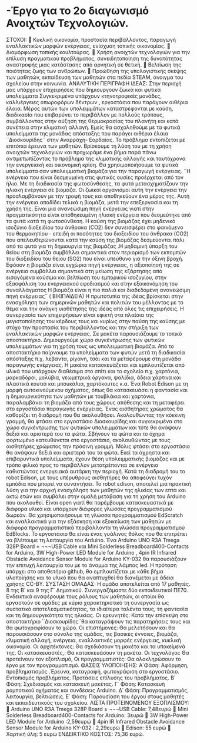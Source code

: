 # -Έργο για το 2ο διαγωνισμό Ανοιχτών Τεχνολογιών.
ΣΤΟΧΟΙ: 
	Κυκλική οικονομία, προστασία περιβάλλοντος, παραγωγή εναλλακτικών μορφών ενέργειας, ενίσχυση τοπικής οικονομίας.
	 Διαμόρφωση τοπικής κουλτούρας.
	Χρήση ανοιχτών τεχνολογιών για την επίλυση πραγματικού προβλήματος, συνειδητοποίηση της δυνατότητας αναστροφής μιας κατάστασης από αρνητική σε θετική.
	 Βελτίωση  της ποιότητας ζωής των ανθρώπων.
	Προώθηση της υπολογιστικής σκέψης των μαθητών, εκπαίδευση των μαθητών στα πεδία STEAM, άνοιγμα του σχολείου στην κοινωνία.
ΑΝΑΛΥΤΙΚΗ ΠΕΡΙΓΡΑΦΗ ΙΔΕΑΣ: Στην περιοχή μας υπάρχουν επιχειρήσεις που δημιουργούν  ζωικά και φυτικά υπολείμματα Συγκεκριμένα υπάρχουν κτηνοτροφικές μονάδες, καλλιέργειες οπωροφόρων δέντρων , εργοστάσια που παράγουν αιθέρια έλαια. Μέρος αυτών των υπολειμμάτων καταστρέφονται με καύση, διαδικασία που επιβαρύνει το περιβάλλον με πολλούς τρόπους, συμβάλλοντας  στην αύξηση της θερμοκρασίας του πλανήτη και κατά συνέπεια στην κλιματική αλλαγή. 
Εμείς θα ασχοληθούμε με  τα φυτικά υπολείμματα της μονάδας απόσταξης που παράγει αιθέρια έλαια ΄΄Διοσκουρίδης΄΄ στην Αναρράχη- Εορδαίας. Το πρόβλημα εντοπίζεται με επιτόπια έρευνα των μαθητών. Βρίσκουμε τη λύση του με τη χρήση ανοιχτών τεχνολογιών και προχωράμε ένα βήμα  παρά πάνω αντιμετωπίζοντας το πρόβλημα της κλιματικής αλλαγής και ταυτόχρονα την ενεργειακή και οικονομική κρίση. Θα χρησιμοποιήσουμε  τα φυτικά υπολείμματα σαν υπολειμματική βιομάζα για την παραγωγή ενέργειας. ΄΄Η ενέργεια που είναι δεσμευμένη στις φυτικές ουσίες προέρχεται από τον ήλιο. Με τη διαδικασία της φωτοσύνθεσης, τα φυτά μετασχηματίζουν την ηλιακή ενέργεια σε βιομάζα. Οι ζωικοί οργανισμοί αυτή την ενέργεια την προσλαμβάνουν με την τροφή τους και αποθηκεύουν ένα μέρος της. Αυτή την ενέργεια αποδίδει τελικά η βιομάζα, μετά την επεξεργασία και τη χρήση της. Είναι μια ανανεώσιμη πηγή ενέργειας γιατί στην πραγματικότητα είναι αποθηκευμένη ηλιακή ενέργεια που δεσμεύτηκε από τα φυτά κατά τη φωτοσύνθεση. Η καύση της βιομάζας έχει μηδενικό ισοζύγιο διοξειδίου του άνθρακα (CO2) δεν συνεισφέρει στο φαινόμενο του θερμοκηπίου - επειδή οι ποσότητες του διοξειδίου του άνθρακα (CO2) που απελευθερώνονται κατά την καύση της βιομάζας δεσμεύονται πάλι από τα φυτά για τη δημιουργία της βιομάζας .Η μηδαμινή ύπαρξη του θείου στη βιομάζα συμβάλλει σημαντικά στον περιορισμό των εκπομπών του διοξειδίου του θείου (SO2) που είναι υπεύθυνο για την όξινη βροχή. Εφόσον η βιομάζα είναι εγχώρια πηγή ενέργειας, η αξιοποίησή της σε ενέργεια συμβάλλει σημαντικά στη μείωση της εξάρτησης από εισαγόμενα καύσιμα και βελτίωση του εμπορικού ισοζυγίου, στην εξασφάλιση του ενεργειακού εφοδιασμού και στην εξοικονόμηση του συναλλάγματος
Η βιομάζα είναι η πιο παλιά και διαδεδομένη ανανεώσιμη πηγή ενέργειας΄΄
 ( ΒΙΚΙΠΑΙΔΕΙΑ)
Η πρωτοτυπία της ιδέας βρίσκεται στην ενασχόληση των σημερινών μαθητών και πολιτών του μέλλοντος με το θέμα και την ανάγκη υιοθέτησης της ιδέας από όλες τις επιχειρήσεις.  Η  συνεργασία  των επιχειρήσεων είναι εφικτή στα πλαίσια της μεγιστοποίησης του κέρδους τους και κυρίως στην παύση της καύσης με στόχο την προστασία του περιβάλλοντος και την στήριξη των εναλλακτικών μορφών ενέργειας.
Σε μακέτα παρουσιάζουμε  το τοπικό αποστακτήριο.  Δημιουργούμε χώρο συγκέντρωσης των  φυτικών υπολειμμάτων για τη χρήση τους ως υπολειμματική βιομάζα. Από το αποστακτήριο παίρνουμε τα υπολείμματα των φυτών μετά τη διαδικασία απόσταξης π.χ. λεβάντα, ρίγανη, τσάι και τα μεταφέρουμε στη μονάδα παραγωγής ενέργειας. Η μακέτα κατασκευάζεται και εμπλουτίζεται από υλικά που υπάρχουν διαθέσιμα στο σπίτι και το σχολείο π.χ. χαρτόνια, μαρκαδόροι, μολύβια, γεωμετρικά όργανα, ψαλίδια, άδεια χάρτινα και πλαστικά κουτιά και μπουκάλια, χαρτόκουτες κ.α.
Ένα  Robot Edison με τη μορφή αυτοκινούμενου οχήματος, όπως θα κατασκευάσει η φαντασία και η δημιουργικότητα  των μαθητών με τουβλάκια και χαρτόνια,  παραλαμβάνει  τη βιομάζα από τους χώρους απόθεσης και τη μεταφέρει στο εργοστάσιο παραγωγής ενέργειας. Ένας αισθητήρας χρώματος θα καθορίζει τη διαδρομή που θα ακολουθήσει. Ακολουθώντας την κόκκινη γραμμή, θα φτάσει στο εργοστάσιο Διοσκουρίδης και συγκεκριμένα στο χώρο συγκέντρωσης των φυτικών υπολειμμάτων και τότε θα ανάψουν δεξιά και αριστερά του τα φώτα. Σβήνουν τα φώτα και το όχημα  φορτωμένο κατευθύνεται στο εργοστάσιο, ακολουθώντας  με τους αισθητήρες χρώματος την  πράσινη γραμμή. Μόλις φτάσει στο εργοστάσιο θα ανάψουν δεξιά και αριστερά του τα φώτα.  Εκεί  τα άχρηστα και επιβαρυντικά υπολείμματα, έχουν θέση υπολειμματικής βιομάζας και με τρόπο φιλικό προς το περιβάλλον μετατρέπονται σε ενέργεια καθιστώντας ενεργειακά αυτάρκη την περιοχή. Κατά τη διαδρομή του το robot Edison, με τους υπέρυθρους αισθητήρες  θα αποφεύγει τυχόν εμπόδια που μπορεί να συναντήσει. Το robot εdison, αποτελεί μια πρακτική λύση για την αρχική ενασχόληση των μαθητών της ηλικίας των  επτά και οκτώ ετών και συμβάλει στην ομαλή μετάβαση για τη χρήση του Arduino που ακολουθεί. Είναι  open γιατί θα παρέμβουμε κατασκευαστικά με διάφορα υλικά  και υπάρχουν διάφορες γλώσσες προγραμματισμού δωρεάν. Θα χρησιμοποιήσουμε  τη γλώσσα προγραμματισμού EdScratch  και εναλλακτικά για την εξάσκηση και εξοικείωση των μαθητών με διάφορα προγραμματιστικά περιβάλλοντα τη γλώσσα προγραμματισμού EdBlocks.
 Το εργοστάσιο  θα είναι ένας γυάλινος θόλος που θα επιτρέπει να βλέπουμε τη λειτουργία του Arduino.  Ένα Arduino UNO R3A Tmega 328P Board ± ¬¬¬USB Cable και  Mini Solderless Breadboard400-Contacts for Arduino, 3W High-Power LED Module for Arduino , 4pin IR Infrared Obstacle Avoidance Sensor Module for Arduino KY-032  θα παρουσιάζουν την επιτυχή λειτουργία του με το άναμμα  της λάμπας led.
Η πρόταση υπάρχει στο αποθετήριο github, θα εμπλουτίζεται με κάθε βήμα υλοποίησης  και το υλικό που θα αναπτυχθεί θα διανέμεται με άδεια χρήσης CC-BY.
ΣΥΣΤΑΣΗ ΟΜΑΔΑΣ: Η ομάδα αποτελείται από 17 μαθητές. 8 της Β΄ και 9 της Γ΄ Δημοτικού. Συνεργαζόμαστε δύο εκπαιδευτικοί ΠΕ70. Ενδεικτικά αναφέρουμε τους ρόλους των μαθητών, οι οποίοι θα εργαστούν σε ομάδες με κύριο χαρακτηριστικό τη συνεργασία ως συστατικό αποτελεσματικότητας, τα ιδιαίτερα ταλέντα τους, τη φαντασία και τη δημιουργικότητα της ηλικίας. Οι ερευνητές: Κατά την επίσκεψη στο αποστακτήριο ΄΄Διοσκουρίδης΄΄θα καταγράψουν τις παρατηρήσεις τους και θα φωτογραφίσουν το χώρο. Οι επιστήμονες: Θα μελετήσουν και θα παρουσιάσουν στο σύνολο της ομάδας, τις βασικές έννοιες, βιομάζα, κλιματική αλλαγή, ενέργεια, εναλλακτικές μορφές ενέργειας, κυκλική οικονομία. Οι αρχιτέκτονες: Θα σχεδιάσουν τη μακέτα και τα υποκείμενά της. Οι κατασκευαστές,: Θα κατασκευάσουν τη μακέτα. Οι τεχνολόγοι: Θα  προτείνουν τον εξοπλισμό, Οι προγραμματιστές: Θα ολοκληρώσουν το έργο με τον προγραμματισμό. 
ΦΑΣΕΙΣ ΥΛΟΠΟΙΗΣΗΣ: Α΄Φάση: Αφόρμηση, προβληματισμός .Έρευνα, καταγραφή, φωτογράφιση στο εργοστάσιο. Εντοπισμός προβλήματος. Προτάσεις επίλυσης του προβλήματος. Β΄ Φάση: Σχεδιασμός και κατασκευή μακέτας. Γ΄ Φάση:  Κατασκευή ρομποτικού οχήματος και συνδέσεις Arduino. Δ΄ Φάση: Προγραμματισμός, λειτουργία, βελτιώσεις. Ε΄ Φάση: Παρουσίαση του έργου στους μαθητές και εκπαιδευτικούς του σχολείου.
ΛΙΣΤΑ ΠΡΟΤΕΙΝΟΜΕΝΟΥ ΕΞΟΠΛΙΣΜΟΥ: 
	Arduino UNO R3A Tmega 328P Board ± ¬¬¬USB Cable: 7,48ευρώ
	Mini Solderless Breadboard400-Contacts for Arduino: 3ευρώ
	3W High-Power LED Module for Arduino :2,59ευρώ
	4pin IR Infrared Obstacle Avoidance Sensor Module for Arduino KY-032  : 2,29ευρώ
	Edison: 55 ευρώ
	Χαρτική ύλη: 5 ευρώ
ΕΝΔΕΙΚΤΙΚΟ ΚΟΣΤΟΣ: 75,36 ευρώ.

